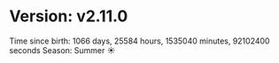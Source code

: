 # Version: v2.11.0
Time since birth: 1066 days, 25584 hours, 1535040 minutes, 92102400 seconds
Season: Summer ☀️
